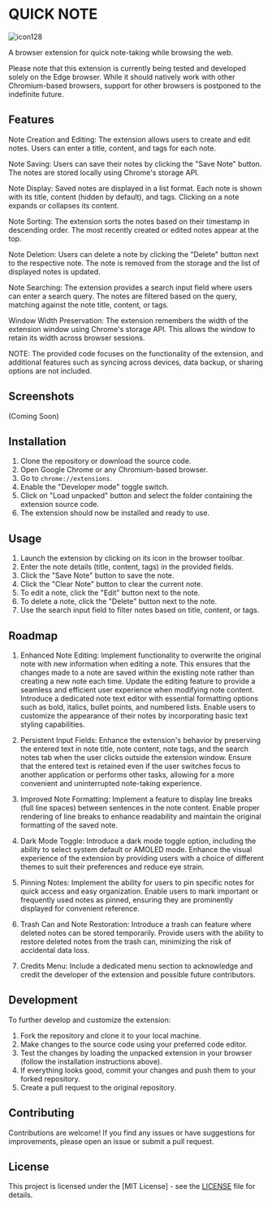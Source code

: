 # QUICK NOTE 

![icon128](https://github.com/Myst1cX/quick-note-extension/assets/97919309/ee233a18-fd2c-4fd5-bebb-69ecbf020425)

A browser extension for quick note-taking while browsing the web.

Please note that this extension is currently being tested and developed solely on the Edge browser. 
While it should natively work with other Chromium-based browsers, support for other browsers is postponed to the indefinite future. 

## Features

Note Creation and Editing: The extension allows users to create and edit   notes. Users can enter a title, content, and tags for each note.

Note Saving: Users can save their notes by clicking the "Save Note"   button. The notes are stored locally using Chrome's storage API.

Note Display: Saved notes are displayed in a list format. Each note is shown with its title, content (hidden by default), and tags. Clicking on a note expands or collapses its content.

Note Sorting: The extension sorts the notes based on their timestamp in descending order. The most recently created or edited notes appear at the top.

Note Deletion: Users can delete a note by clicking the "Delete" button next to the respective note. The note is removed from the storage and the list of displayed notes is updated.

Note Searching: The extension provides a search input field where users can enter a search query. The notes are filtered based on the query, matching against the note title, content, or tags.

Window Width Preservation: The extension remembers the width of the extension window using Chrome's storage API. This allows the window to retain its width across browser sessions.

NOTE: 
The provided code focuses on the functionality of the extension, and additional features such as syncing across devices, data backup, or sharing options are not included.

## Screenshots

(Coming Soon)

## Installation

1. Clone the repository or download the source code.
2. Open Google Chrome or any Chromium-based browser.
3. Go to `chrome://extensions`.
4. Enable the "Developer mode" toggle switch.
5. Click on "Load unpacked" button and select the folder containing the extension source code.
6. The extension should now be installed and ready to use.

## Usage

1. Launch the extension by clicking on its icon in the browser toolbar.
2. Enter the note details (title, content, tags) in the provided fields.
3. Click the "Save Note" button to save the note.
4. Click the "Clear Note" button to clear the current note.
5. To edit a note, click the "Edit" button next to the note.
6. To delete a note, click the "Delete" button next to the note.
7. Use the search input field to filter notes based on title, content, or tags.

## Roadmap

1. Enhanced Note Editing:
Implement functionality to overwrite the original note with new information when editing a note. This ensures that the changes made to a note are saved within the existing note rather than creating a new note each time.
Update the editing feature to provide a seamless and efficient user experience when modifying note content.
Introduce a dedicated note text editor with essential formatting options such as bold, italics, bullet points, and numbered lists.
Enable users to customize the appearance of their notes by incorporating basic text styling capabilities.

2. Persistent Input Fields:
Enhance the extension's behavior by preserving the entered text in note title, note content, note tags, and the search notes tab when the user clicks outside the extension window.
Ensure that the entered text is retained even if the user switches focus to another application or performs other tasks, allowing for a more convenient and uninterrupted note-taking experience.

3. Improved Note Formatting:
Implement a feature to display line breaks (full line spaces) between sentences in the note content.
Enable proper rendering of line breaks to enhance readability and maintain the original formatting of the saved note.

4. Dark Mode Toggle:
Introduce a dark mode toggle option, including the ability to select system default or AMOLED mode.
Enhance the visual experience of the extension by providing users with a choice of different themes to suit their preferences and reduce eye strain.

5. Pinning Notes:
Implement the ability for users to pin specific notes for quick access and easy organization.
Enable users to mark important or frequently used notes as pinned, ensuring they are prominently displayed for convenient reference.

6. Trash Can and Note Restoration:
Introduce a trash can feature where deleted notes can be stored temporarily.
Provide users with the ability to restore deleted notes from the trash can, minimizing the risk of accidental data loss.

7. Credits Menu:
Include a dedicated menu section to acknowledge and credit the developer of the extension and possible future contributors.

## Development

To further develop and customize the extension:

1. Fork the repository and clone it to your local machine.
2. Make changes to the source code using your preferred code editor.
3. Test the changes by loading the unpacked extension in your browser (follow the installation instructions above).
4. If everything looks good, commit your changes and push them to your forked repository.
5. Create a pull request to the original repository.

## Contributing

Contributions are welcome! If you find any issues or have suggestions for improvements, please open an issue or submit a pull request.

## License

This project is licensed under the [MIT License] - see the [LICENSE](LICENSE) file for details.

